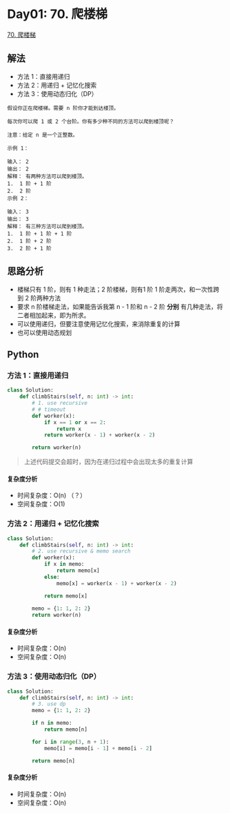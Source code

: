 
# Day01: 70. 爬楼梯

[70. 爬楼梯](https://leetcode-cn.com/problems/climbing-stairs/)

## 解法

* 方法 1：直接用递归 
* 方法 2：用递归 + 记忆化搜索
* 方法 3：使用动态归化（DP）


```
假设你正在爬楼梯。需要 n 阶你才能到达楼顶。

每次你可以爬 1 或 2 个台阶。你有多少种不同的方法可以爬到楼顶呢？

注意：给定 n 是一个正整数。

示例 1：

输入： 2
输出： 2
解释： 有两种方法可以爬到楼顶。
1.  1 阶 + 1 阶
2.  2 阶
示例 2：

输入： 3
输出： 3
解释： 有三种方法可以爬到楼顶。
1.  1 阶 + 1 阶 + 1 阶
2.  1 阶 + 2 阶
3.  2 阶 + 1 阶

```

## 思路分析

* 楼梯只有 1 阶，则有 1 种走法；2 阶楼梯，则有1 阶 1 阶走两次，和一次性跨到 2 阶两种方法
* 要求 n 阶楼梯走法，如果能告诉我第 n - 1 阶和 n - 2 阶 **分别** 有几种走法，将二者相加起来，即为所求。
* 可以使用递归，但要注意使用记忆化搜索，来消除重复的计算
* 也可以使用动态规划

## Python

### 方法 1：直接用递归

```python
class Solution:
    def climbStairs(self, n: int) -> int:
        # 1. use recursive
        # # timeout
        def worker(x):
            if x == 1 or x == 2:
                return x
            return worker(x - 1) + worker(x - 2)

        return worker(n)
```

> 上述代码提交会超时，因为在递归过程中会出现太多的重复计算

#### 复杂度分析

* 时间复杂度：O(n)  （？）
* 空间复杂度：O(1)

### 方法 2：用递归 + 记忆化搜索

```python
class Solution:
    def climbStairs(self, n: int) -> int:
        # 2. use recursive & memo search
        def worker(x):
            if x in memo:
                return memo[x]
            else:
                memo[x] = worker(x - 1) + worker(x - 2)

            return memo[x]
        
        memo = {1: 1, 2: 2}
        return worker(n)
```


#### 复杂度分析

* 时间复杂度：O(n)
* 空间复杂度：O(n)

### 方法 3：使用动态归化（DP）

```python
class Solution:
    def climbStairs(self, n: int) -> int:
        # 3. use dp
        memo = {1: 1, 2: 2}

        if n in memo:
            return memo[n]

        for i in range(3, n + 1):
            memo[i] = memo[i - 1] + memo[i - 2]

        return memo[n]
```


#### 复杂度分析

* 时间复杂度：O(n)
* 空间复杂度：O(n)


